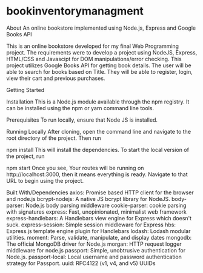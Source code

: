 # bookinventorymanagment
About An online bookstore implemented using Node.js, Express and Google Books API

This is an online bookstore developed for my final Web Programming project. The requirements were to develop a project using NodeJS, Express, HTML/CSS and Javascipt for DOM manipulations/error checking. This project utilizes Google Books API for getting book details. The user will be able to search for books based on Title. They will be able to register, login, view their cart and previous purchases.

Getting Started


Installation
This is a Node.js module available through the npm registry. It can be installed using the npm or yarn command line tools.

Prerequisites
To run locally, ensure that Node JS is installed.

Running Locally
After cloning, open the command line and navigate to the root directory of the project. Then run

npm install
This will install the dependencies. To start the local version of the project, run

npm start
Once you see, Your routes will be running on http://localhost:3000, then it means everything is ready. Navigate to that URL to begin using the project.

Built With/Dependencies
axios: Promise based HTTP client for the browser and node.js
bcrypt-nodejs: A native JS bcrypt library for NodeJS.
body-parser: Node.js body parsing middleware
cookie-parser: cookie parsing with signatures
express: Fast, unopinionated, minimalist web framework
express-handlebars: A Handlebars view engine for Express which doesn't suck.
express-session: Simple session middleware for Express
hbs: Express.js template engine plugin for Handlebars
lodash: Lodash modular utilities.
moment: Parse, validate, manipulate, and display dates
mongodb: The official MongoDB driver for Node.js
morgan: HTTP request logger middleware for node.js
passport: Simple, unobtrusive authentication for Node.js.
passport-local: Local username and password authentication strategy for Passport.
uuid: RFC4122 (v1, v4, and v5) UUIDs
